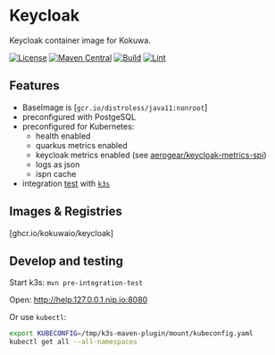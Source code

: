 # Keycloak

Keycloak container image for Kokuwa.

[![License](https://img.shields.io/github/license/kokuwaio/keycloak.svg?label=License)](https://github.com/kokuwaio/keycloak/blob/main/LICENSE)
[![Maven Central](https://img.shields.io/maven-central/v/io.kokuwa.maven/keycloak.svg?label=Maven%20Central)](https://search.maven.org/search?q=g:%22io.kokuwa.maven%22%20AND%20a:%22keycloak%22)
[![Build](https://img.shields.io/github/workflow/status/kokuwaio/keycloak/Build?label=Build)](https://github.com/kokuwaio/keycloak/actions/workflows/snapshot.yaml?label=Build)
[![Lint](https://img.shields.io/github/workflow/status/kokuwaio/keycloak/CI?label=Lint)](https://github.com/kokuwaio/keycloak/actions/workflows/lint.yaml?label=Lint)

## Features

- BaseImage is [`gcr.io/distroless/java11:nonroot`]
- preconfigured with PostgeSQL
- preconfigured for Kubernetes:
  - health enabled
  - quarkus metrics enabled
  - keycloak metrics enabled (see [aerogear/keycloak-metrics-spi](https://github.com/aerogear/keycloak-metrics-spi))
  - logs as json
  - ispn cache
- integration [test](/src/test/k3s) with [`k3s`](https://k3s.io/)

## Images & Registries

[ghcr.io/kokuwaio/keycloak]

## Develop and testing

Start k3s: `mvn pre-integration-test`

Open: <http://help.127.0.0.1.nip.io:8080>

Or use `kubectl`:

```sh
export KUBECONFIG=/tmp/k3s-maven-plugin/mount/kubeconfig.yaml
kubectl get all --all-namespaces
```


